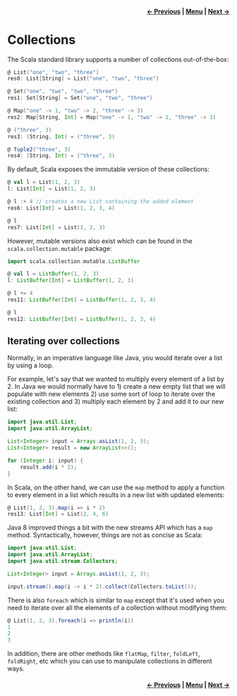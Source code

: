 <h4 align="right">
    <a href="lesson0_2_functions.md">← Previous</a> |
    <a href="../../../../README.md">Menu</a> |
    <a href="lesson0_4_classes_traits_objects.md">Next →</a>
</h4>

# Collections

The Scala standard library supports a number of collections out-of-the-box:

```scala
@ List("one", "two", "three")
res0: List[String] = List("one", "two", "three")

@ Set("one", "two", "two", "three")
res1: Set[String] = Set("one", "two", "three")

@ Map("one" -> 1, "two" -> 2, "three" -> 3)
res2: Map[String, Int] = Map("one" -> 1, "two" -> 2, "three" -> 3)

@ ("three", 3)
res3: (String, Int) = ("three", 3)

@ Tuple2("three", 3)
res4: (String, Int) = ("three", 3)
```

By default, Scala exposes the immutable version of these collections:
 
```scala
@ val l = List(1, 2, 3)
l: List[Int] = List(1, 2, 3)

@ l :+ 4 // creates a new List containing the added element
res6: List[Int] = List(1, 2, 3, 4)

@ l
res7: List[Int] = List(1, 2, 3)
```
 
However, mutable versions also exist which can be found in the `scala.collection.mutable` package:

```scala
import scala.collection.mutable.ListBuffer

@ val l = ListBuffer(1, 2, 3)
l: ListBuffer[Int] = ListBuffer(1, 2, 3)

@ l += 4
res11: ListBuffer[Int] = ListBuffer(1, 2, 3, 4)

@ l
res12: ListBuffer[Int] = ListBuffer(1, 2, 3, 4)
```

## Iterating over collections

Normally, in an imperative language like Java, you would iterate over a list by using a loop.

For example, let's say that we wanted to multiply every element of a list by 2. In Java we would normally have to 1)
create a new empty list that we will populate with new elements 2) use some sort of loop to iterate over the existing
collection and 3) multiply each element by 2 and add it to our new list:

```java
import java.util.List;
import java.util.ArrayList;

List<Integer> input = Arrays.asList(1, 2, 3);
List<Integer> result = new ArrayList<>();

for (Integer i: input) {
    result.add(i * 2);
}
```

In Scala, on the other hand, we can use the `map` method to apply a function to every element in a list which results in
a new list with updated elements:

```scala
@ List(1, 2, 3).map(i => i * 2)
res13: List[Int] = List(2, 4, 6)
```

Java 8 improved things a bit with the new streams API which has a `map` method. Syntactically, however, things are not
as concise as Scala:

```java
import java.util.List;
import java.util.ArrayList;
import java.util.stream.Collectors;

List<Integer> input = Arrays.asList(1, 2, 3);

input.stream().map(i -> i * 2).collect(Collectors.toList());
```

There is also `foreach` which is similar to `map` except that it's used when you need to iterate over all the elements
of a collection without modifying them:

```scala
@ List(1, 2, 3).foreach(i => println(i))
1
2
3
```

In addition, there are other methods like `flatMap`, `filter`, `foldLeft`, `foldRight`, etc which you can use to
manipulate collections in different ways.

<h4 align="right">
    <a href="lesson0_2_functions.md">← Previous</a> |
    <a href="../../../../README.md">Menu</a> |
    <a href="lesson0_4_classes_traits_objects.md">Next →</a>
</h4>